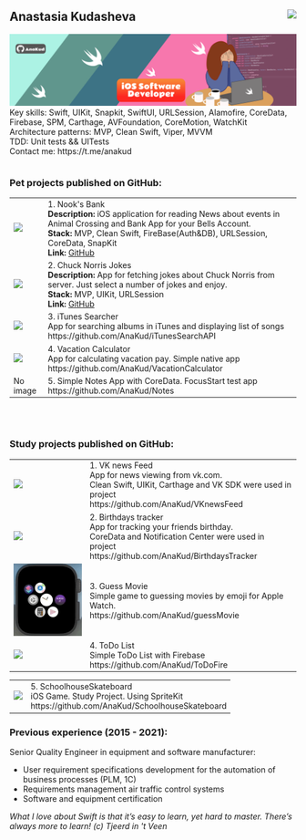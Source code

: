 <html>
   <body>
      <h2> Anastasia Kudasheva <a href="https://www.codewars.com/users/AnaKud"><img src="https://www.codewars.com/users/AnaKud/badges/micro" align="right"></a></h2>
      <table>
         <tr>
           <img src="https://github.com/AnaKud/AnaKud/blob/main/Attachments/AnaKudTeamplate.png?raw=true">
            <br> Key skills: Swift, UIKit, Snapkit, SwiftUI, URLSession, Alamofire, CoreData, Firebase, SPM, Carthage, AVFoundation, CoreMotion, WatchKit
            <br> Architecture patterns: MVP, Clean Swift, Viper, MVVM
            <br> TDD: Unit tests && UITests
            <br> Contact me: https://t.me/anakud
         </tr>
      </table>
      <h3>Pet projects published on GitHub:</h3>
      <table>
         <tr>           
          <td> <img src="https://github.com/AnaKud/Nook-s-Bank/blob/main/Attachments/NBGif.gif?raw=true" width="150" > </td>
             <td> 1. Nook's Bank <br>
                <b>Description: </b> iOS application for reading News about events in Animal Crossing and Bank App for your Bells Account. <br>
                <b>Stack: </b> MVP, Clean Swift, FireBase(Auth&DB), URLSession, CoreData, SnapKit <br>
                <b>Link: </b> <a href="https://github.com/AnaKud/Nook-s-Bank">GitHub</a>
             </td>
          </tr>
          <tr>
             <td> <img src="https://github.com/AnaKud/AnaKud/blob/main/Attachments/CNJokes.gif?raw=true" width="150" > </td>
             <td> 2. Chuck Norris Jokes <br>
                <b>Description: </b> App for fetching jokes about Chuck Norris from server. Just select a number of jokes and enjoy. <br>
                <b>Stack: </b>MVP, UIKit, URLSession <br>
                <b>Link: </b> <a href="https://github.com/AnaKud/ChuckNorrisJokes">GitHub</a>
         </tr>
         <tr>
            <td> <img src="https://github.com/AnaKud/AnaKud/blob/main/Attachments/iTunesSearcher.gif?raw=true" width="200"> </td>
            <td> 3. iTunes Searcher <br>
               App for searching albums in iTunes and displaying list of songs<br>
               https://github.com/AnaKud/iTunesSearchAPI 
            </td>
         </tr>
         <tr>
            <td> <img src="https://github.com/AnaKud/AnaKud/blob/main/Attachments/VacationCalc.gif?raw=true" width="200"> </td>
            <td> 4. Vacation Calculator <br>
               App for calculating vacation pay. Simple native app<br>
               https://github.com/AnaKud/VacationCalculator 
            </td>
         </tr>
         <tr>
            <td> No image  </td>
            <td> 5. Simple Notes App with CoreData. FocusStart test app <br>
            https://github.com/AnaKud/Notes </td>
         </tr>
      </table>
      <br> <br>
      <h3>Study projects published on GitHub:</h3>
      <table>
         <tr>
            <td> <img src="https://github.com/AnaKud/AnaKud/blob/main/Attachments/VKNEWS.gif?raw=true" width="200"> </td>
            <td> 1. VK news Feed<br>
               App for news viewing from vk.com. <br>
               Clean Swift, UIKit, Carthage and VK SDK were used in project<br>
               https://github.com/AnaKud/VKnewsFeed 
            </td>
         </tr>
         <tr>
            <td> <img src="https://github.com/AnaKud/AnaKud/blob/main/Attachments/DR.gif?raw=true" width="200"> </td>
            <td> 2. Birthdays tracker <br>
               App for tracking your friends birthday.<br>
               CoreData and Notification Center were used in project<br>
               https://github.com/AnaKud/BirthdaysTracker
            </td>
         </tr>
         <tr>
            <td> <img src=https://github.com/AnaKud/AnaKud/blob/main/Attachments/GuessIt.gif?raw=true" width="200"> </td>
            <td> 3. Guess Movie<br>
               Simple game to guessing movies by emoji for Apple Watch.<br>
               https://github.com/AnaKud/guessMovie
            </td>
         </tr>
         <tr>
            <td> <img src="https://github.com/AnaKud/AnaKud/blob/main/Attachments/ToDoFire.gif?raw=true" width="200"> </td>
            <td> 4. ToDo List<br>
               Simple ToDo List with Firebase<br>
               https://github.com/AnaKud/ToDoFire 
            </td>
         </tr>
      </table>
      <table>
         <tr>
            <td> <img src="https://github.com/AnaKud/AnaKud/blob/main/Attachments/SkateBoard.gif?raw=true" height="200"> </td>
            <td> 5. SchoolhouseSkateboard<br>
               iOS Game. Study Project. Using SpriteKit<br>
               https://github.com/AnaKud/SchoolhouseSkateboard
            </td>
         </tr>
      </table>
      <h3>Previous experience (2015 - 2021):</h3>
      Senior Quality Engineer in equipment and software manufacturer:
      <ul>
         <li>User requirement specifications development for the automation of business processes (PLM, 1C)</li>
         <li>Requirements management air traffic control systems</li>
         <li>Software and equipment certification</li>
      </ul>
      <i>What I love about Swift is that it’s easy to learn, yet hard to master. There’s always more to learn! (c) Tjeerd in 't Veen </i>
   </body>
</html>
